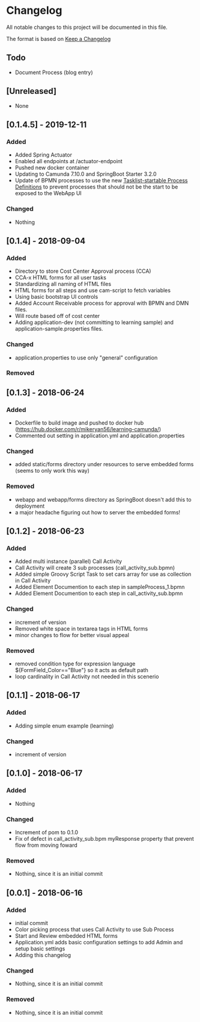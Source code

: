 # Changelog
All notable changes to this project will be documented in this file.

The format is based on [Keep a Changelog](https://keepachangelog.com/en/1.0.0/) 

## Todo
- Document Process (blog entry)


## [Unreleased]
- None

## [0.1.4.5] - 2019-12-11
### Added
- Added Spring Actuator
- Enabled all endpoints at /actuator-endpoint
- Pushed new docker container 
- Updating to Camunda 7.10.0 and SpringBoot Starter 3.2.0
- Update of BPMN processes to use the new [Tasklist-startable Process Definitions](https://docs.camunda.org/manual/7.10/user-guide/process-engine/process-engine-concepts/#start-process-instances-via-tasklist) to prevent processes that should not be the start to be exposed to the WebApp UI


### Changed
- Nothing

## [0.1.4] - 2018-09-04
### Added
- Directory to store Cost Center Approval process (CCA)
- CCA-x HTML forms for all user tasks
- Standardizing all naming of HTML files
- HTML forms for all steps and use cam-script to fetch variables
- Using basic bootstrap UI controls
- Added Account Receivable process for approval with BPMN and DMN files.
- Will route based off of cost center
- Adding application-dev (not committing to learning sample) and application-sample.properties files. 

### Changed
- application.properties to use only "general" configuration
### Removed

## [0.1.3] - 2018-06-24
### Added
- Dockerfile to build image and pushed to docker hub (https://hub.docker.com/r/mikeryan56/learning-camunda/)
- Commented out setting in application.yml and application.properties

### Changed
- added static/forms directory under resources to serve embedded forms (seems to only work this way)

### Removed
- webapp and webapp/forms directory as SpringBoot doesn't add this to deployment
- a major headache figuring out how to server the embedded forms!

## [0.1.2] - 2018-06-23
### Added
- Added multi instance (parallel) Call Activity
- Call Activity will create 3 sub processes (call_activity_sub.bpmn)
- Added simple Groovy Script Task to set cars array for use as collection in Call Activity
- Added Element Documention to each step in sampleProcess_1.bpmn
- Added Element Documention to each step in call_activity_sub.bpmn

### Changed
- increment of version
- Removed white space in textarea tags in HTML forms
- minor changes to flow for better visual appeal

### Removed
- removed condition type for expression language ${FormField_Color=="Blue"} so it acts as default path
- loop cardinality in Call Activity not needed in this scenerio

## [0.1.1] - 2018-06-17
### Added
- Adding simple enum example (learning)

### Changed
- increment of version

## [0.1.0] - 2018-06-17
### Added
- Nothing

### Changed
- Increment of pom to 0.1.0
- Fix of defect in call_activity_sub.bpm myResponse property that prevent flow from moving foward

### Removed
- Nothing, since it is an initial commit

## [0.0.1] - 2018-06-16
### Added
- initial commit
- Color picking process that uses Call Activity to use Sub Process
- Start and Review embedded HTML forms
- Application.yml adds basic configuration settings to add Admin and setup basic settings
- Adding this changelog

### Changed
- Nothing, since it is an initial commit

### Removed
- Nothing, since it is an initial commit
